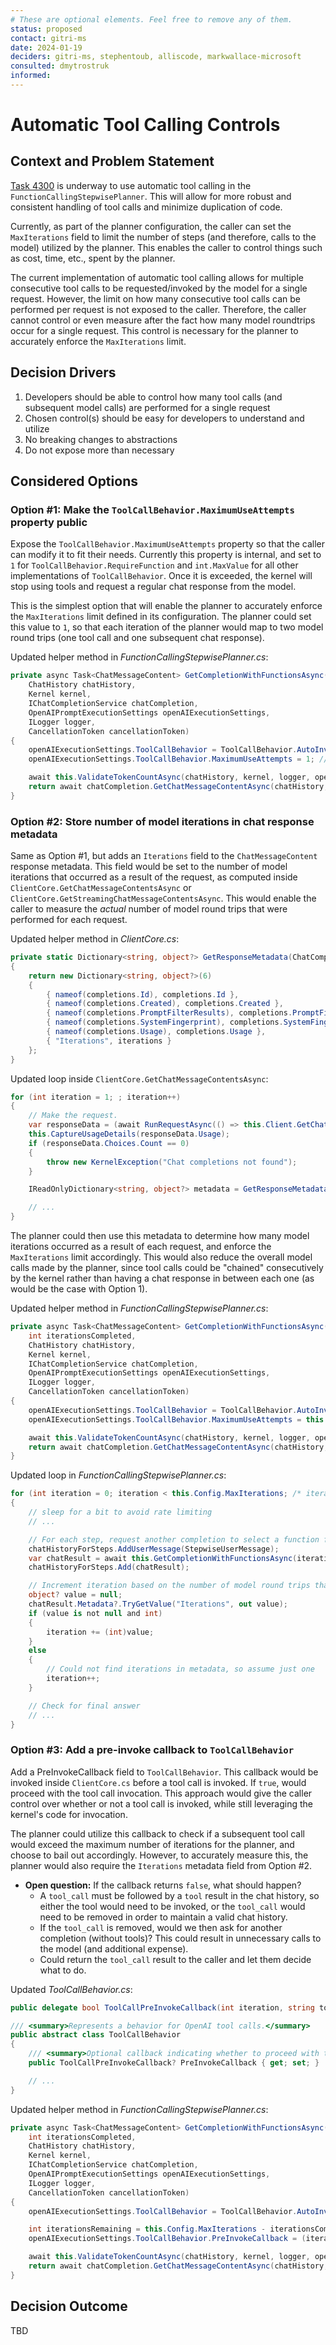 ```yaml
---
# These are optional elements. Feel free to remove any of them.
status: proposed
contact: gitri-ms
date: 2024-01-19
deciders: gitri-ms, stephentoub, alliscode, markwallace-microsoft
consulted: dmytrostruk
informed:
---
```


# Automatic Tool Calling Controls

## Context and Problem Statement

[Task 4300](https://github.com/microsoft/semantic-kernel/issues/4300) is underway to use automatic tool calling in the `FunctionCallingStepwisePlanner`. This will allow for more robust and consistent handling of tool calls and minimize duplication of code.

Currently, as part of the planner configuration, the caller can set the `MaxIterations` field to limit the number of steps (and therefore, calls to the model) utilized by the planner. This enables the caller to control things such as cost, time, etc., spent by the planner.

The current implementation of automatic tool calling allows for multiple consecutive tool calls to be requested/invoked by the model for a single request. However, the limit on how many consecutive tool calls can be performed per request is not exposed to the caller. Therefore, the caller cannot control or even measure after the fact how many model roundtrips occur for a single request. This control is necessary for the planner to accurately enforce the `MaxIterations` limit.

## Decision Drivers

1. Developers should be able to control how many tool calls (and subsequent model calls) are performed for a single request
2. Chosen control(s) should be easy for developers to understand and utilize
3. No breaking changes to abstractions
4. Do not expose more than necessary

## Considered Options

### Option #1: Make the `ToolCallBehavior.MaximumUseAttempts` property public

Expose the `ToolCallBehavior.MaximumUseAttempts` property so that the caller can modify it to fit their needs. Currently this property is internal, and set to `1` for `ToolCallBehavior.RequireFunction` and `int.MaxValue` for all other implementations of `ToolCallBehavior`. Once it is exceeded, the kernel will stop using tools and request a regular chat response from the model.

This is the simplest option that will enable the planner to accurately enforce the `MaxIterations` limit defined in its configuration. The planner could set this value to `1`, so that each iteration of the planner would map to two model round trips (one tool call and one subsequent chat response).

Updated helper method in _FunctionCallingStepwisePlanner.cs_:

```csharp
private async Task<ChatMessageContent> GetCompletionWithFunctionsAsync(
    ChatHistory chatHistory,
    Kernel kernel,
    IChatCompletionService chatCompletion,
    OpenAIPromptExecutionSettings openAIExecutionSettings,
    ILogger logger,
    CancellationToken cancellationToken)
{
    openAIExecutionSettings.ToolCallBehavior = ToolCallBehavior.AutoInvokeKernelFunctions;
    openAIExecutionSettings.ToolCallBehavior.MaximumUseAttempts = 1; // limit to a single tool call per request

    await this.ValidateTokenCountAsync(chatHistory, kernel, logger, openAIExecutionSettings, cancellationToken).ConfigureAwait(false);
    return await chatCompletion.GetChatMessageContentAsync(chatHistory, openAIExecutionSettings, kernel, cancellationToken).ConfigureAwait(false);
}
```

### Option #2: Store number of model iterations in chat response metadata

Same as Option #1, but adds an `Iterations` field to the `ChatMessageContent` response metadata. This field would be set to the number of model iterations that occurred as a result of the request, as computed inside `ClientCore.GetChatMessageContentsAsync` or `ClientCore.GetStreamingChatMessageContentsAsync`. This would enable the caller to measure the _actual_ number of model round trips that were performed for each request.

Updated helper method in _ClientCore.cs_:

```csharp
private static Dictionary<string, object?> GetResponseMetadata(ChatCompletions completions, int iterations)
{
    return new Dictionary<string, object?>(6)
    {
        { nameof(completions.Id), completions.Id },
        { nameof(completions.Created), completions.Created },
        { nameof(completions.PromptFilterResults), completions.PromptFilterResults },
        { nameof(completions.SystemFingerprint), completions.SystemFingerprint },
        { nameof(completions.Usage), completions.Usage },
        { "Iterations", iterations }
    };
}
```

Updated loop inside `ClientCore.GetChatMessageContentsAsync`:

```csharp
for (int iteration = 1; ; iteration++)
{
    // Make the request.
    var responseData = (await RunRequestAsync(() => this.Client.GetChatCompletionsAsync(chatOptions, cancellationToken)).ConfigureAwait(false)).Value;
    this.CaptureUsageDetails(responseData.Usage);
    if (responseData.Choices.Count == 0)
    {
        throw new KernelException("Chat completions not found");
    }

    IReadOnlyDictionary<string, object?> metadata = GetResponseMetadata(responseData, iteration); // adds iteration in addition to other metadata

    // ...
}
```

The planner could then use this metadata to determine how many model iterations occurred as a result of each request, and enforce the `MaxIterations` limit accordingly. This would also reduce the overall model calls made by the planner, since tool calls could be "chained" consecutively by the kernel rather than having a chat response in between each one (as would be the case with Option 1).

Updated helper method in _FunctionCallingStepwisePlanner.cs_:

```csharp
private async Task<ChatMessageContent> GetCompletionWithFunctionsAsync(
    int iterationsCompleted,
    ChatHistory chatHistory,
    Kernel kernel,
    IChatCompletionService chatCompletion,
    OpenAIPromptExecutionSettings openAIExecutionSettings,
    ILogger logger,
    CancellationToken cancellationToken)
{
    openAIExecutionSettings.ToolCallBehavior = ToolCallBehavior.AutoInvokeKernelFunctions;
    openAIExecutionSettings.ToolCallBehavior.MaximumUseAttempts = this.Config.MaxIterations - iterationsCompleted; // limit the number of tool calls to the number of iterations remaining

    await this.ValidateTokenCountAsync(chatHistory, kernel, logger, openAIExecutionSettings, cancellationToken).ConfigureAwait(false);
    return await chatCompletion.GetChatMessageContentAsync(chatHistory, openAIExecutionSettings, kernel, cancellationToken).ConfigureAwait(false);
}
```

Updated loop in _FunctionCallingStepwisePlanner.cs_:

```csharp
for (int iteration = 0; iteration < this.Config.MaxIterations; /* iteration is incremented within the loop */)
{
    // sleep for a bit to avoid rate limiting
    // ...

    // For each step, request another completion to select a function for that step
    chatHistoryForSteps.AddUserMessage(StepwiseUserMessage);
    var chatResult = await this.GetCompletionWithFunctionsAsync(iteration, chatHistoryForSteps, clonedKernel, chatCompletion, stepExecutionSettings, logger, cancellationToken).ConfigureAwait(false);
    chatHistoryForSteps.Add(chatResult);

    // Increment iteration based on the number of model round trips that occurred as a result of the request
    object? value = null;
    chatResult.Metadata?.TryGetValue("Iterations", out value);
    if (value is not null and int)
    {
        iteration += (int)value;
    }
    else
    {
        // Could not find iterations in metadata, so assume just one
        iteration++;
    }

    // Check for final answer
    // ...
}
```

### Option #3: Add a pre-invoke callback to `ToolCallBehavior`

Add a PreInvokeCallback field to `ToolCallBehavior`. This callback would be invoked inside `ClientCore.cs` before a tool call is invoked. If `true`, would proceed with the tool call invocation. This approach would give the caller control over whether or not a tool call is invoked, while still leveraging the kernel's code for invocation.

The planner could utilize this callback to check if a subsequent tool call would exceed the maximum number of iterations for the planner, and choose to bail out accordingly. However, to accurately measure this, the planner would also require the `Iterations` metadata field from Option #2.

- **Open question:** If the callback returns `false`, what should happen?
  - A `tool_call` must be followed by a `tool` result in the chat history, so either the tool would need to be invoked, or the `tool_call` would need to be removed in order to maintain a valid chat history.
  - If the `tool_call` is removed, would we then ask for another completion (without tools)? This could result in unnecessary calls to the model (and additional expense).
  - Could return the `tool_call` result to the caller and let them decide what to do.

Updated _ToolCallBehavior.cs_:

```csharp
public delegate bool ToolCallPreInvokeCallback(int iteration, string toolName, string[] toolArgs);

/// <summary>Represents a behavior for OpenAI tool calls.</summary>
public abstract class ToolCallBehavior
{
    /// <summary>Optional callback indicating whether to proceed with the tool call.</summary>
    public ToolCallPreInvokeCallback? PreInvokeCallback { get; set; }

    // ...
}
```

Updated helper method in _FunctionCallingStepwisePlanner.cs_:

```csharp
private async Task<ChatMessageContent> GetCompletionWithFunctionsAsync(
    int iterationsCompleted,
    ChatHistory chatHistory,
    Kernel kernel,
    IChatCompletionService chatCompletion,
    OpenAIPromptExecutionSettings openAIExecutionSettings,
    ILogger logger,
    CancellationToken cancellationToken)
{
    openAIExecutionSettings.ToolCallBehavior = ToolCallBehavior.AutoInvokeKernelFunctions;

    int iterationsRemaining = this.Config.MaxIterations - iterationsCompleted;
    openAIExecutionSettings.ToolCallBehavior.PreInvokeCallback = (iteration, _, _) => { return (iteration < iterationsRemaining); }; // only proceed with tool call if there are iterations remaining for the plan

    await this.ValidateTokenCountAsync(chatHistory, kernel, logger, openAIExecutionSettings, cancellationToken).ConfigureAwait(false);
    return await chatCompletion.GetChatMessageContentAsync(chatHistory, openAIExecutionSettings, kernel, cancellationToken).ConfigureAwait(false);
}
```

## Decision Outcome

TBD
